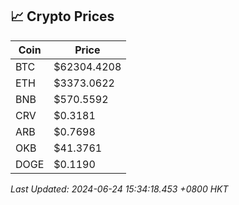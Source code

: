 ## 📈 Crypto Prices

| Coin | Price |
| ---- | ----- |
| BTC | $62304.4208 |
| ETH | $3373.0622 |
| BNB | $570.5592 |
| CRV | $0.3181 |
| ARB | $0.7698 |
| OKB | $41.3761 |
| DOGE | $0.1190 |

_Last Updated: 2024-06-24 15:34:18.453 +0800 HKT_